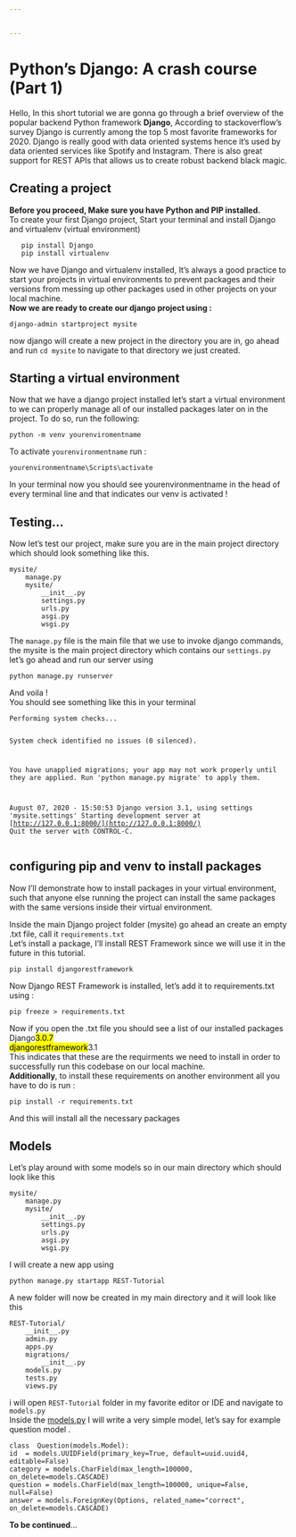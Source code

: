 ```yaml
---


---
```


<h1 id="pythons-django-a-crash-course-part-1">Python’s Django: A crash course (Part 1)</h1>
<p>Hello, In this short tutorial we are gonna go through a brief overview of the popular backend Python framework <strong>Django</strong>,  According to stackoverflow’s survey Django is currently among the top 5 most favorite frameworks for 2020.  Django is really good with data oriented systems hence it’s used by data oriented services like Spotify and Instagram. There is also great support for REST APIs that allows us to create robust backend black magic.</p>
<h2 id="creating-a-project">Creating a project</h2>
<p><strong>Before you proceed, Make sure you have Python and PIP installed.</strong><br>
To create your first Django project, Start your terminal and install Django and virtualenv (virtual environment)</p>
<pre><code>   pip install Django
   pip install virtualenv
</code></pre>
<p>Now we have Django and virtualenv installed, It’s always a good practice to start your projects in virtual environments to prevent packages and their versions from messing up other packages used in other projects on your local machine.<br>
<strong>Now we are ready to create our django project using :</strong></p>
<pre><code>django-admin startproject mysite
</code></pre>
<p>now django will create a new project in the directory you are in, go ahead and run <code>cd mysite</code> to navigate to that directory we just created.</p>
<h2 id="starting-a-virtual-environment">Starting a virtual environment</h2>
<p>Now that we have a django project installed let’s start a virtual environment to we can properly manage all of our installed packages later on in the project. To do so, run the following:</p>
<pre><code>python -m venv yourenviromentname
</code></pre>
<p>To activate <code>yourenvironmentname</code> run :</p>
<pre><code>yourenvironmentname\Scripts\activate
</code></pre>
<p>In your terminal now you should see yourenvironmentname in the head  of every terminal line and that indicates our venv is activated !</p>
<h2 id="testing...">Testing…</h2>
<p>Now let’s test our project, make sure you are in the main project directory which should look something like this.</p>
<pre><code>mysite/
    manage.py
    mysite/
        __init__.py
        settings.py
        urls.py
        asgi.py
        wsgi.py
</code></pre>
<p>The <code>manage.py</code> file is the main file that we use to invoke django commands, the mysite is the main project directory which contains our <code>settings.py</code><br>
let’s go ahead and run our server using</p>
<pre><code>python manage.py runserver
</code></pre>
<p>And voila !<br>
You should see something like this in your terminal</p>
<pre><code>Performing system checks...

System check identified no issues (0 silenced).

You have unapplied migrations; your app may not work properly until they are applied.
Run 'python manage.py migrate' to apply them.

August 07, 2020 - 15:50:53
Django version 3.1, using settings 'mysite.settings'
Starting development server at [http://127.0.0.1:8000/](http://127.0.0.1:8000/)
Quit the server with CONTROL-C.
</code></pre>
<h2 id="configuring-pip-and-venv-to-install-packages">configuring pip and venv to install packages</h2>
<p>Now I’ll demonstrate how to install packages in your virtual environment, such that anyone else running the project can install the same packages with the same versions inside their virtual environment.</p>
<p>Inside the main Django project folder (mysite) go ahead an create an empty .txt file, call it <code>requirements.txt</code><br>
Let’s install a package, I’ll install REST Framework since we will use it in the future in this tutorial.</p>
<pre><code>pip install djangorestframework
</code></pre>
<p>Now Django REST Framework is installed, let’s add it to requirements.txt using :</p>
<pre><code>pip freeze &gt; requirements.txt
</code></pre>
<p>Now if you open the .txt file you should see a list of our installed packages<br>
Django<mark>3.0.7<br>
djangorestframework</mark>3.1<br>
This indicates that these are the requirments we need to install in order to successfully run this codebase on our local machine.<br>
<strong>Additionally</strong>, to install these requirements on another environment all you have to do is run :</p>
<pre><code>pip install -r requirements.txt 
</code></pre>
<p>And this will install all the necessary packages</p>
<h2 id="models">Models</h2>
<p>Let’s play around with some models so in our main directory which should look like this</p>
<pre><code>mysite/
    manage.py
    mysite/
        __init__.py
        settings.py
        urls.py
        asgi.py
        wsgi.py 
</code></pre>
<p>I will create a new app using</p>
<pre><code>python manage.py startapp REST-Tutorial
</code></pre>
<p>A new folder will now be created in my main directory and it will look like this</p>
<pre><code>REST-Tutorial/
    __init__.py
    admin.py
    apps.py
    migrations/
        __init__.py
    models.py
    tests.py
    views.py
</code></pre>
<p>i will open <code>REST-Tutorial</code> folder in my favorite editor or IDE and navigate to <code>models.py</code><br>
Inside the <a href="http://models.py">models.py</a> I will write a very simple model, let’s say for example question model .</p>
<pre><code>class  Question(models.Model):
id  = models.UUIDField(primary_key=True, default=uuid.uuid4, editable=False)
category = models.CharField(max_length=100000, on_delete=models.CASCADE)
question = models.CharField(max_length=100000, unique=False, null=False)
answer = models.ForeignKey(Options, related_name="correct", on_delete=models.CASCADE)  
</code></pre>
<p><strong>To be continued</strong>…</p>

